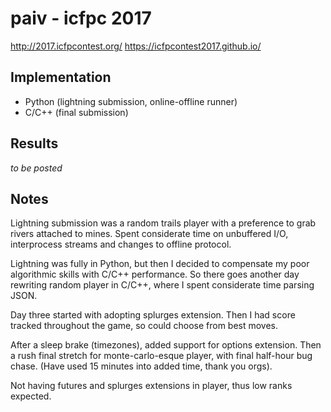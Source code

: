 paiv - icfpc 2017
=================

http://2017.icfpcontest.org/
https://icfpcontest2017.github.io/



Implementation
--------------

* Python (lightning submission, online-offline runner)
* C/C++ (final submission)


Results
-------
_to be posted_


Notes
-----

Lightning submission was a random trails player with a preference to grab rivers
attached to mines. Spent considerate time on unbuffered I/O, interprocess streams
and changes to offline protocol.

Lightning was fully in Python, but then I decided to compensate my poor algorithmic
skills with C/C++ performance. So there goes another day rewriting random player
in C/C++, where I spent considerate time parsing JSON.

Day three started with adopting splurges extension. Then I had score tracked throughout
the game, so could choose from best moves.

After a sleep brake (timezones), added support for options extension. Then a rush
final stretch for monte-carlo-esque player, with final half-hour bug chase.
(Have used 15 minutes into added time, thank you orgs).

Not having futures and splurges extensions in player, thus low ranks expected.
